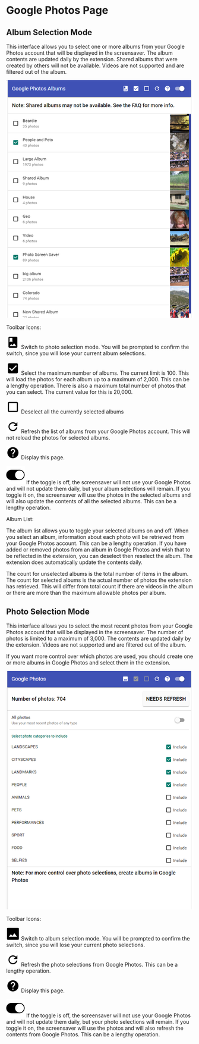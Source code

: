 # Google Photos Page

<a name="albums"></a>
## Album Selection Mode

This interface allows you to select one or more albums from your Google 
Photos account that will be displayed in the screensaver.
The album contents are updated daily by the extension.
Shared albums that were created by others will not be available.
Videos are not supported and are filtered out of the album.

![alt text](./assets/google_photos_albums.png)

Toolbar Icons:

![alt text](./assets/baseline_photo_album_black_18dp.png)
Switch to photo selection mode. You will be prompted to confirm the switch,
since you will lose your current album selections.

![alt text](./assets/baseline_check_box_black_18dp.png)
Select the maximum number of albums. The current limit is 100. This will 
load the photos for each album up to a maximum of 2,000. This can be a lengthy operation.
There is also a maximum total number of photos that you can select. The current value
for this is 20,000.

![alt text](./assets/baseline_check_box_outline_blank_black_18dp.png)
Deselect all the currently selected albums

![alt text](./assets/baseline_refresh_black_18dp.png)
Refresh the list of albums from your Google Photos account. This will not reload
the photos for selected albums.

![alt text](./assets/baseline_help_black_18dp.png)
Display this page.

![alt text](./assets/icons8-toggle-on-filled-50.png)
If the toggle is off, the screensaver will not use your Google Photos and
will not update them daily, but your album selections will remain.
If you toggle it on, the screensaver will use the photos
in the selected albums and will also update the contents
of all the selected albums. This can be a lengthy operation.

Album List:

The album list allows you to toggle your selected albums on and off.
When you select an album, information about each photo will be retrieved 
from your Google Photos account. This can be a lengthy operation. If you
have added or removed photos from an album in Google Photos and wish that
to be reflected in the extension, you can deselect then reselect the album.
The extension does automatically update the contents daily.

The count for unselected albums is the total number of items in the album.
The count for selected albums is the actual number of photos the extension has
retrieved. This will differ from total count if there are videos in the
album or there are more than the maximum allowable photos per album.

<a name="photos"></a>
## Photo Selection Mode

This interface allows you to select the most recent photos from your Google 
Photos account that will be displayed in the screensaver. The number of photos
is limited to a maximum of 3,000.
The contents are updated daily by the extension.
Videos are not supported and are filtered out of the album.

If you want more control over which photos are used, you should create
one or more albums in Google Photos and select them in the extension.

![alt text](./assets/google_photos_photos.png)

Toolbar Icons:

![alt text](./assets/baseline_insert_photo_black_18dp.png)
Switch to album selection mode. You will be prompted to confirm the switch,
since you will lose your current photo selections.

![alt text](./assets/baseline_refresh_black_18dp.png)
Refresh the photo selections from Google Photos. This can be a lengthy operation.

![alt text](./assets/baseline_help_black_18dp.png)
Display this page.

![alt text](./assets/icons8-toggle-on-filled-50.png)
If the toggle is off, the screensaver will not use your Google Photos and
will not update them daily, but your photo selections will remain.
If you toggle it on, the screensaver will use the photos
and will also refresh the contents from Google Photos.
This can be a lengthy operation.


